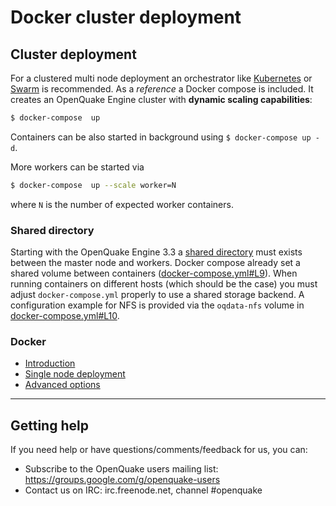 # Docker cluster deployment

## Cluster deployment

For a clustered multi node deployment an orchestrator like [Kubernetes](https://kubernetes.io/) or [Swarm](https://docs.docker.com/engine/swarm/) is recommended.
As a _reference_ a Docker compose is included. It creates an OpenQuake Engine cluster with **dynamic scaling capabilities**:

```bash
$ docker-compose  up
```

Containers can be also started in background using `$ docker-compose up -d`.

More workers can be started via

```bash
$ docker-compose  up --scale worker=N
```
where `N` is the number of expected worker containers.


### Shared directory

Starting with the OpenQuake Engine 3.3 a [shared directory](../installing/cluster.md) must exists between the master node and workers. Docker compose already set a shared volume between containers ([docker-compose.yml#L9](../../docker/docker-compose.yml#L9)).
When running containers on different hosts (which should be the case) you must adjust `docker-compose.yml` properly to use a shared storage backend.
A configuration example for NFS is provided via the `oqdata-nfs` volume in [docker-compose.yml#L10](../../docker/docker-compose.yml#L10).

### Docker

- [Introduction](../installing/docker.md)
- [Single node deployment](single.md)
- [Advanced options](advanced.md)

***

## Getting help
If you need help or have questions/comments/feedback for us, you can:
  * Subscribe to the OpenQuake users mailing list: https://groups.google.com/g/openquake-users
  * Contact us on IRC: irc.freenode.net, channel #openquake
